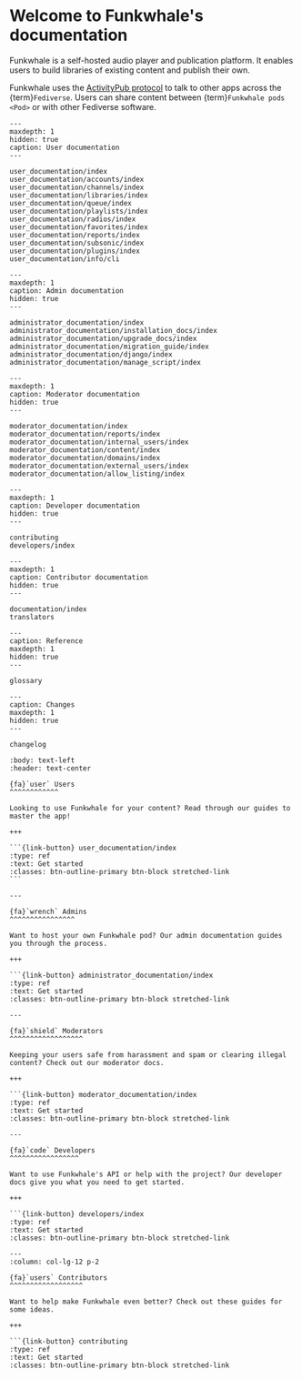 # Welcome to Funkwhale's documentation

Funkwhale is a self-hosted audio player and publication platform. It enables users to build libraries of existing content and publish their own.

Funkwhale uses the [ActivityPub protocol](https://www.w3.org/TR/activitypub/) to talk to other apps across the {term}`Fediverse`. Users can share content between {term}`Funkwhale pods <Pod>` or with other Fediverse software.

```{toctree}
---
maxdepth: 1
hidden: true
caption: User documentation
---

user_documentation/index
user_documentation/accounts/index
user_documentation/channels/index
user_documentation/libraries/index
user_documentation/queue/index
user_documentation/playlists/index
user_documentation/radios/index
user_documentation/favorites/index
user_documentation/reports/index
user_documentation/subsonic/index
user_documentation/plugins/index
user_documentation/info/cli

```

```{toctree}
---
maxdepth: 1
caption: Admin documentation
hidden: true
---

administrator_documentation/index
administrator_documentation/installation_docs/index
administrator_documentation/upgrade_docs/index
administrator_documentation/migration_guide/index
administrator_documentation/django/index
administrator_documentation/manage_script/index

```

```{toctree}
---
maxdepth: 1
caption: Moderator documentation
hidden: true
---

moderator_documentation/index
moderator_documentation/reports/index
moderator_documentation/internal_users/index
moderator_documentation/content/index
moderator_documentation/domains/index
moderator_documentation/external_users/index
moderator_documentation/allow_listing/index

```

```{toctree}
---
maxdepth: 1
caption: Developer documentation
hidden: true
---

contributing
developers/index

```

```{toctree}
---
maxdepth: 1
caption: Contributor documentation
hidden: true
---

documentation/index
translators

```

```{toctree}
---
caption: Reference
maxdepth: 1
hidden: true
---

glossary

```

```{toctree}
---
caption: Changes
maxdepth: 1
hidden: true
---

changelog

```

````{panels}
:body: text-left
:header: text-center

{fa}`user` Users
^^^^^^^^^^^^

Looking to use Funkwhale for your content? Read through our guides to master the app!

+++

```{link-button} user_documentation/index
:type: ref
:text: Get started
:classes: btn-outline-primary btn-block stretched-link 
```

---

{fa}`wrench` Admins
^^^^^^^^^^^^^^^^

Want to host your own Funkwhale pod? Our admin documentation guides you through the process.

+++

```{link-button} administrator_documentation/index
:type: ref
:text: Get started
:classes: btn-outline-primary btn-block stretched-link

---

{fa}`shield` Moderators
^^^^^^^^^^^^^^^^^^

Keeping your users safe from harassment and spam or clearing illegal content? Check out our moderator docs.

+++

```{link-button} moderator_documentation/index
:type: ref
:text: Get started
:classes: btn-outline-primary btn-block stretched-link

---

{fa}`code` Developers
^^^^^^^^^^^^^^^^^

Want to use Funkwhale's API or help with the project? Our developer docs give you what you need to get started.

+++

```{link-button} developers/index
:type: ref
:text: Get started
:classes: btn-outline-primary btn-block stretched-link

---
:column: col-lg-12 p-2

{fa}`users` Contributors
^^^^^^^^^^^^^^^^^^

Want to help make Funkwhale even better? Check out these guides for some ideas.

+++

```{link-button} contributing
:type: ref
:text: Get started
:classes: btn-outline-primary btn-block stretched-link

````
